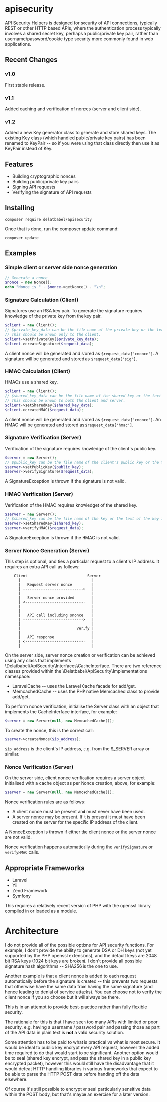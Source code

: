 # apisecurity

API Security Helpers is designed for security of API connections, typically REST or
other HTTP based APIs, where the authentication process typically involves a shared
secret key, perhaps a public/private key pair, rather than username/password/cookie
type security more commonly found in web applications.

## Recent Changes

### v1.0

First stable release.

### v1.1

Added caching and verification of nonces (server and client side).

### v1.2

Added a new Key generator class to generate and store shared keys.  The existing Key
class (which handled public/private key pairs) has been renamed to KeyPair -- so if
you were using that class directly then use it as KeyPair instead of Key.

## Features

* Building cryptographic nonces
* Building public/private key pairs
* Signing API requests
* Verifying the signature of API requests

## Installing

```
composer require delatbabel/apisecurity
```

Once that is done, run the composer update command:

```
composer update
```

## Examples

### Simple client or server side nonce generation

```php
// Generate a nonce
$nonce = new Nonce();
echo "Nonce is " . $nonce->getNonce() . "\n";
```

### Signature Calculation (Client)

Signatures use an RSA key pair.  To generate the signature requires knowledge of the private
key from the key pair.

```php
$client = new Client();
// $private_key_data can be the file name of the private key or the text of the key itself.
// This should be known only to the client.
$client->setPrivateKey($private_key_data);
$client->createSignature($request_data);
```

A client nonce will be generated and stored as `$request_data['cnonce']`.  A signature will
be generated and stored as `$request_data['sig']`.

### HMAC Calculation (Client)

HMACs use a shared key.

```php
$client = new Client();
// $shared_key_data can be the file name of the shared key or the text of the key itself.
// This should be known to both the client and server.
$client->setSharedKey($shared_key_data);
$client->createHMAC($request_data);
```

A client nonce will be generated and stored as `$request_data['cnonce']`.  An HMAC will
be generated and stored as `$request_data['hmac']`.

### Signature Verification (Server)

Verification of the signature requires knowledge of the client's public key.

```php
$server = new Server();
// $public_key can be the file name of the client's public key or the text of the key itself.
$server->setPublicKey($public_key);
$server->verifySignature($request_data);
```

A SignatureException is thrown if the signature is not valid.

### HMAC Verification (Server)

Verification of the HMAC requires knowledget of the shared key.

```php
$server = new Server();
// $shared_key can be the file name of the key or the text of the key itself.
$server->setSharedKey($shared_key);
$server->verifyHMAC($request_data);
```

A SignatureException is thrown if the HMAC is not valid.

### Server Nonce Generation (Server)

This step is optional, and ties a particular request to a client's IP address.  It requires
an extra API call as follows:

```
    Client                           Server
      |                                |
      |   Request server nonce         |
      | --------------------------->   |
      |                                |
      |   Server nonce provided        |
      | <---------------------------   |
      |                                |
      |                                |
      |   API call including snonce    |
      | --------------------------->   |
      |                                |
      |                         Verify |
      |                                |
      |   API response                 |
      | <---------------------------   |
      |                                |
```

On the server side, server nonce creation or verification can be achieved using any class that
implements \Delatbabel\ApiSecurity\Interfaces\CacheInterface.  There are two reference classes
provided within the \Delatbabel\ApiSecurity\Implementations namespace:

* LaravelCache -- uses the Laravel Cache facade for add/get.
* MemcachedCache -- uses the PHP native Memcached class to provide add/get.

To perform nonce verification, initialise the Server class with an object that implements
the CacheInterface interface, for example:

```php
$server = new Server(null, new MemcachedCache());
```

To create the nonce, this is the correct call:

```php
$server->createNonce($ip_address);
```

`$ip_address` is the client's IP address, e.g. from the $_SERVER array or similar.

### Nonce Verification (Server)

On the server side, client nonce verification requires a server object initialised with a cache
object as per Nonce creation, above, for example:

```php
$server = new Server(null, new MemcachedCache());
```

Nonce verification rules are as follows:

* A client nonce must be present and must never have been used.
* A server nonce may be present. If it is present it must have been created on the server for the
  specific IP address of the client.

A NonceException is thrown if either the client nonce or the server nonce are not valid.

Nonce verification happens automatically during the `verifySignature` or `verifyHMAC` calls.

## Appropriate Frameworks

* Laravel
* Yii
* Zend Framework
* Symfony

This requires a relatively recent version of PHP with the openssl library compiled in
or loaded as a module.

# Architecture

I do not provide all of the possible options for API security functions.  For example,
I don't provide the ability to generate DSA or DH keys (not yet supported by the PHP
openssl extensions), and the default keys are 2048 bit RSA keys (1024 bit keys are broken).
I don't provide all possible signature hash algorithms -- SHA256 is the one to use.

Another example is that a client nonce is added to each request automatically before
the signature is created -- this prevents two requests that otherwise have the same data
from having the same signature (and hence leading to denial of service attacks).  You
can choose not to verify the client nonce if you so choose but it will always be there.

This is in an attempt to provide best-practice rather than fully flexible security.

The rationale for this is that I have seen too many APIs with limited or poor security.
e.g. having a username / password pair and passing those as part of the API data in
plain text is **not** a valid security solution.

Some attention has to be paid to what is practical vs what is most secure.  It would be
ideal to public key encrypt every API request, however the added time required to do that
would start to be significant.  Another option would be to seal (shared key encrypt, and
pass the shared key in a public key encrypted packet), however this would still have the
disadvantage that it would defeat HTTP handling libraries in various frameworks that expect
to be able to parse the HTTP POST data before handing off the data elsewhere.

Of course it's still possible to encrypt or seal particularly sensitive data within the
POST body, but that's maybe an exercise for a later version.

